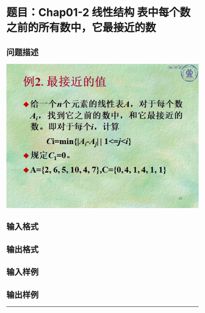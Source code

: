 # 题目：Chap01-2 线性结构 表中每个数之前的所有数中，它最接近的数

## 问题描述
![](title_chap01-2.png)
## 输入格式

## 输出格式

## 输入样例

## 输出样例

----